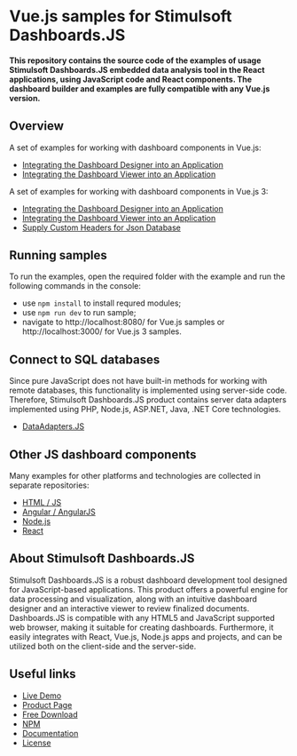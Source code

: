 # Vue.js samples for Stimulsoft Dashboards.JS

#### This repository contains the source code of the examples of usage Stimulsoft Dashboards.JS embedded data analysis tool in the React applications, using JavaScript code and React components. The dashboard builder and examples are fully compatible with any Vue.js version.

## Overview
A set of examples for working with dashboard components in Vue.js:
* [Integrating the Dashboard Designer into an Application](https://github.com/stimulsoft/Samples-Dashboards.JS-for-Vue.js/tree/main/Vue.js/Integrating%20the%20Dashboard%20Designer%20into%20an%20Application)
* [Integrating the Dashboard Viewer into an Application](https://github.com/stimulsoft/Samples-Dashboards.JS-for-Vue.js/tree/main/Vue.js/Integrating%20the%20Dashboard%20Viewer%20into%20an%20Application)
  
A set of examples for working with dashboard components in Vue.js 3:
* [Integrating the Dashboard Designer into an Application](https://github.com/stimulsoft/Samples-Dashboards.JS-for-Vue.js/tree/main/Vue.js%203/Integrating%20the%20Dashboard%20Designer%20into%20an%20Application)
* [Integrating the Dashboard Viewer into an Application](https://github.com/stimulsoft/Samples-Dashboards.JS-for-Vue.js/tree/main/Vue.js%203/Integrating%20the%20Dashboard%20Viewer%20into%20an%20Application)
* [Supply Custom Headers for Json Database](https://github.com/stimulsoft/Samples-Dashboards.JS-for-Vue.js/tree/main/Vue.js%203/Supply%20Custom%20Headers%20for%20Json%20Database)

## Running samples
To run the examples, open the required folder with the example and run the following commands in the console:
* use `npm install` to install requred modules;
* use `npm run dev` to run sample;
* navigate to http://localhost:8080/ for Vue.js samples or http://localhost:3000/ for Vue.js 3 samples.

## Connect to SQL databases
Since pure JavaScript does not have built-in methods for working with remote databases, this functionality is implemented using server-side code. Therefore, Stimulsoft Dashboards.JS product contains server data adapters implemented using PHP, Node.js, ASP.NET, Java, .NET Core technologies.
* [DataAdapters.JS](https://github.com/stimulsoft/DataAdapters.JS)

## Other JS dashboard components
Many examples for other platforms and technologies are collected in separate repositories:
* [HTML / JS](https://github.com/stimulsoft/Samples-Dashboards.JS-for-HTML)
* [Angular / AngularJS](https://github.com/stimulsoft/Samples-Dashboards.JS-for-Angular)
* [Node.js](https://github.com/stimulsoft/Samples-Dashboards.JS-for-Node.js)
* [React](https://github.com/stimulsoft/Samples-Dashboards.JS-for-React)

## About Stimulsoft Dashboards.JS
Stimulsoft Dashboards.JS is a robust dashboard development tool designed for JavaScript-based applications. This product offers a powerful engine for data processing and visualization, along with an intuitive dashboard designer and an interactive viewer to review finalized documents. Dashboards.JS is compatible with any HTML5 and JavaScript supported web browser, making it suitable for creating dashboards. Furthermore, it easily integrates with React, Vue.js, Node.js apps and projects, and can be utilized both on the client-side and the server-side.

## Useful links
* [Live Demo](http://demo.stimulsoft.com/#Js)
* [Product Page](https://www.stimulsoft.com/en/products/dashboards-js)
* [Free Download](https://www.stimulsoft.com/en/downloads)
* [NPM](https://www.npmjs.com/package/stimulsoft-dashboards-js)
* [Documentation](https://www.stimulsoft.com/en/documentation/online/programming-manual/index.html?reports_js.htm)
* [License](LICENSE.md)